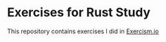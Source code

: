 # Exercises for Rust Study

This repository contains exercises I did in [Exercism.io](https://exercism.io/profiles/ralvescosta)